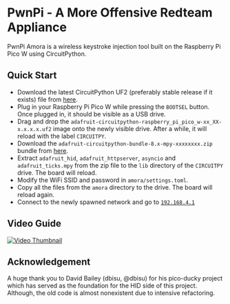 # PwnPi - A More Offensive Redteam Appliance

PwnPi Amora is a wireless keystroke injection tool built on the Raspberry Pi Pico W using CircuitPython.

## Quick Start
- Download the latest CircuitPython UF2 (preferably stable release if it exists) file from [here](https://circuitpython.org/board/raspberry_pi_pico_w/).
- Plug in your Raspberry Pi Pico W while pressing the `BOOTSEL` button. Once plugged in, it should be visible as a USB drive.
- Drag and drop the `adafruit-circuitpython-raspberry_pi_pico_w-xx_XX-x.x.x.x.uf2` image onto the newly visible drive. After a while, it will reload with the label `CIRCUITPY`.
- Download the `adafruit-circuitpython-bundle-8.x-mpy-xxxxxxxx.zip` bundle from [here](https://github.com/adafruit/Adafruit_CircuitPython_Bundle/releases/latest).
- Extract `adafruit_hid`, `adafruit_httpserver`, `asyncio` and `adafruit_ticks.mpy` from the zip file to the `lib` directory of the `CIRCUITPY` drive. The board will reload.
- Modify the WiFi SSID and password in `amora/settings.toml`.
- Copy all the files from the `amora` directory to the drive. The board will reload again.
- Connect to the newly spawned network and go to [`192.168.4.1`](http://192.168.4.1)

## Video Guide

[![Video Thumbnail](https://thumbnails.odycdn.com/optimize/s:720:400/quality:85/plain/https://thumbs.odycdn.com/782a20086911e18bedf17c8651b84c07.webp)](https://odysee.com/@lavafroth:d/amora_setup_guide:8)

## Acknowledgement

A huge thank you to David Bailey (dbisu, @dbisu) for his pico-ducky project which has served as the foundation for the HID side of this project. Although, the old code is almost nonexistent due to intensive refactoring.
